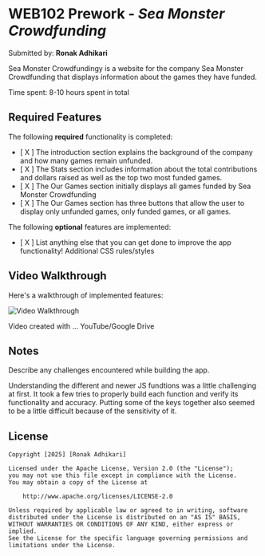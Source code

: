 # WEB102 Prework - *Sea Monster Crowdfunding*

Submitted by: **Ronak Adhikari**

Sea Monster Crowdfundingy is a website for the company Sea Monster Crowdfunding that displays information about the games they have funded.

Time spent: 8-10 hours spent in total

## Required Features

The following **required** functionality is completed:

* [ X ] The introduction section explains the background of the company and how many games remain unfunded.
* [ X ] The Stats section includes information about the total contributions and dollars raised as well as the top two most funded games.
* [ X ] The Our Games section initially displays all games funded by Sea Monster Crowdfunding
* [ X ] The Our Games section has three buttons that allow the user to display only unfunded games, only funded games, or all games.

The following **optional** features are implemented:

* [ X ] List anything else that you can get done to improve the app functionality!
Additional CSS rules/styles

## Video Walkthrough

Here's a walkthrough of implemented features:

<img src='https://drive.google.com/file/d/1yIvHrD8HsGwHeIJcZsU9HsZR4rwDV2uk/view?usp=sharing' title='Video Walkthrough' width='' alt='Video Walkthrough' />

<!-- Replace this with whatever GIF tool you used! -->
Video created with ...  YouTube/Google Drive
<!-- Recommended tools:
[Kap](https://getkap.co/) for macOS
[ScreenToGif](https://www.screentogif.com/) for Windows
[peek](https://github.com/phw/peek) for Linux. -->

## Notes

Describe any challenges encountered while building the app.

Understanding the different and newer JS fundtions was a little challenging at first. It took a few tries to properly build each function and verify its functionality and accuracy. Putting some of the keys together also seemed to be a little difficult because of the sensitivity of it.

## License

    Copyright [2025] [Ronak Adhikari]

    Licensed under the Apache License, Version 2.0 (the "License");
    you may not use this file except in compliance with the License.
    You may obtain a copy of the License at

        http://www.apache.org/licenses/LICENSE-2.0

    Unless required by applicable law or agreed to in writing, software
    distributed under the License is distributed on an "AS IS" BASIS,
    WITHOUT WARRANTIES OR CONDITIONS OF ANY KIND, either express or implied.
    See the License for the specific language governing permissions and
    limitations under the License.
